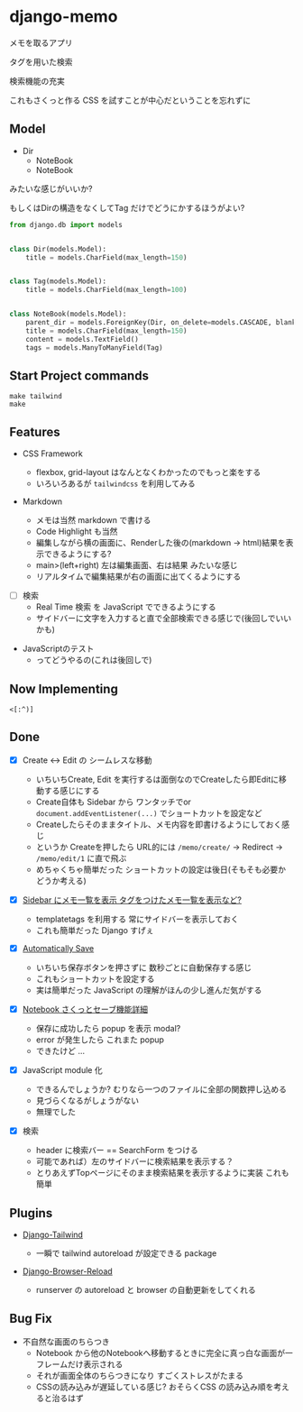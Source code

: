 # django-memo

メモを取るアプリ

タグを用いた検索

検索機能の充実

これもさくっと作る CSS を試すことが中心だということを忘れずに

## Model

- Dir
  - NoteBook
  - NoteBook

みたいな感じがいいか?

もしくはDirの構造をなくしてTag だけでどうにかするほうがよい?

```python
from django.db import models


class Dir(models.Model):
    title = models.CharField(max_length=150)


class Tag(models.Model):
    title = models.CharField(max_length=100)


class NoteBook(models.Model):
    parent_dir = models.ForeignKey(Dir, on_delete=models.CASCADE, blank=True)
    title = models.CharField(max_length=150)
    content = models.TextField()
    tags = models.ManyToManyField(Tag)
```

## Start Project commands

```
make tailwind
make
```

## Features

- CSS Framework
  - flexbox, grid-layout はなんとなくわかったのでもっと楽をする
  - いろいろあるが `tailwindcss` を利用してみる

- Markdown
  - メモは当然 markdown で書ける
  - Code Highlight も当然
  - 編集しながら横の画面に、Renderした後の(markdown -> html)結果を表示できるようにする?
  - main>(left+right) 左は編集画面、右は結果 みたいな感じ
  - リアルタイムで編集結果が右の画面に出てくるようにする

- [ ] 検索
  - Real Time 検索 を JavaScript でできるようにする
  - サイドバーに文字を入力すると直で全部検索できる感じで(後回しでいいかも)

- JavaScriptのテスト
  - ってどうやるの(これは後回しで)

## Now Implementing

`<[:^)]`

## Done

- [x] Create <-> Edit の シームレスな移動
  - いちいちCreate, Edit を実行するは面倒なのでCreateしたら即Editに移動する感じにする
  - Create自体も Sidebar から ワンタッチでor `document.addEventListener(...)` でショートカットを設定など
  - Createしたらそのままタイトル、メモ内容を即書けるようにしておく感じ
  - というか Createを押したら URL的には `/memo/create/` -> Redirect -> `/memo/edit/1` に直で飛ぶ
  - めちゃくちゃ簡単だった ショートカットの設定は後日(そもそも必要かどうか考える)

- [x] [Sidebar にメモ一覧を表示 タグをつけたメモ一覧を表示など?](https://github.com/Lootmann/django-memo/commit/0f41814302e98b94ca40f8549aa3af1eec8742ae)
  - templatetags を利用する 常にサイドバーを表示しておく
  - これも簡単だった Django すげぇ

- [x] [Automatically Save](https://github.com/Lootmann/django-memo/commit/9c8c465a515540bdc8da21507d731d286da6e5ad)
  - いちいち保存ボタンを押さずに 数秒ごとに自動保存する感じ
  - これもショートカットを設定する
  - 実は簡単だった JavaScript の理解がほんの少し進んだ気がする

- [x] [Notebook さくっとセーブ機能詳細](https://github.com/Lootmann/django-memo/commit/9c8c465a515540bdc8da21507d731d286da6e5ad)
  - 保存に成功したら popup を表示 modal?
  - error が発生したら これまた popup
  - できたけど ...

- [x] JavaScript module 化
  - できるんでしょうか? むりなら一つのファイルに全部の関数押し込める
  - 見づらくなるがしょうがない
  - 無理でした

- [x] 検索
  - header に検索バー == SearchForm をつける
  - 可能であれば）左のサイドバーに検索結果を表示する？
  - とりあえずTopページにそのまま検索結果を表示するように実装 これも簡単

## Plugins

- [Django-Tailwind](https://django-tailwind.readthedocs.io/en/latest/installation.html)
  - 一瞬で tailwind autoreload が設定できる package

- [Django-Browser-Reload](https://github.com/adamchainz/django-browser-reload)
  - runserver の autoreload と browser の自動更新をしてくれる

## Bug Fix

- 不自然な画面のちらつき
  - Notebook から他のNotebookへ移動するときに完全に真っ白な画面が一フレームだけ表示される
  - それが画面全体のちらつきになり すごくストレスがたまる
  - CSSの読み込みが遅延している感じ? おそらくCSS の読み込み順を考えると治るはず
